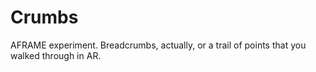 # Crumbs
AFRAME experiment. Breadcrumbs, actually, or a trail of points that you walked through in AR.